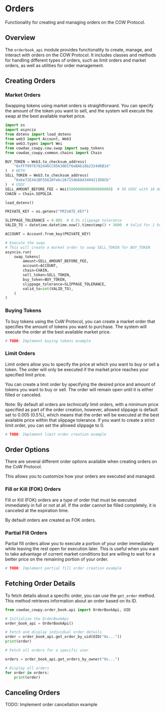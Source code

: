 # Orders

Functionality for creating and managing orders on the COW Protocol.

## Overview

The `orderbook_api` module provides functionality to create, manage, and interact with orders on the COW Protocol. It includes classes and methods for handling different types of orders, such as limit orders and market orders, as well as utilities for order management.



## Creating Orders

### Market Orders

Swapping tokens using market orders is straightforward. You can specify the amount of the token you want to sell, and the system will execute the swap at the best available market price.

```python
import os
import asyncio
from dotenv import load_dotenv
from web3 import Account, Web3
from web3.types import Wei
from cowdao_cowpy.cow.swap import swap_tokens
from cowdao_cowpy.common.chains import Chain

BUY_TOKEN = Web3.to_checksum_address(
    "0xfFf9976782d46CC05630D1f6eBAb18b2324d6B14"
)  # WETH
SELL_TOKEN = Web3.to_checksum_address(
    "0xbe72E441BF55620febc26715db68d3494213D8Cb"
)  # USDC
SELL_AMOUNT_BEFORE_FEE = Wei(5000000000000000000)  # 50 USDC with 18 decimals
CHAIN = Chain.SEPOLIA

load_dotenv()

PRIVATE_KEY = os.getenv("PRIVATE_KEY")

SLIPPAGE_TOLERANCE = 0.005  # 0.5% slippage tolerance
VALID_TO = datetime.datetime.now().timestamp() + 3600  # Valid for 1 hour

ACCOUNT = Account.from_key(PRIVATE_KEY)

# Execute the swap
# This will create a market order to swap SELL_TOKEN for BUY_TOKEN
asyncio.run(
    swap_tokens(
        amount=SELL_AMOUNT_BEFORE_FEE,
        account=ACCOUNT,
        chain=CHAIN,
        sell_token=SELL_TOKEN,
        buy_token=BUY_TOKEN,
        slippage_tolerance=SLIPPAGE_TOLERANCE,
        valid_to=int(VALID_TO),
    )
)

```


### Buying Tokens
To buy tokens using the CoW Protocol, you can create a market order that specifies the amount of tokens you want to purchase. The system will execute the order at the best available market price.

```python
# TODO: Implement buying tokens example
```

### Limit Orders

Limit orders allow you to specify the price at which you want to buy or sell a token. The order will only be executed if the market price reaches your specified limit price.

You can create a limit order by specifying the desired price and amount of tokens you want to buy or sell. The order will remain open until it is either filled or canceled.

Note: By default all orders are *technically* limit orders, with a minimum price specified as part of the order creation, however, allowed slippage is default set to 0.005 (0.5%), which means that the order will be executed at the best available price within that slippage tolerance. If you want to create a strict limit order, you can set the allowed slippage to 0.

```python
# TODO: Implement limit order creation example
```

## Order Options

There are several different order options available when creating orders on the CoW Protocol.

This allows you to customize how your orders are executed and managed.

### Fill or Kill (FOK) Orders

Fill or Kill (FOK) orders are a type of order that must be executed immediately in full or not at all. If the order cannot be filled completely, it is canceled at the expiration time.

By default orders are created as FOK orders.

### Partial Fill Orders
Partial fill orders allow you to execute a portion of your order immediately while leaving the rest open for execution later. This is useful when you want to take advantage of current market conditions but are willing to wait for a better price on the remaining portion of your order.

```python
# TODO: Implement partial fill order creation example
```

## Fetching Order Details

To fetch details about a specific order, you can use the `get_order` method. This method retrieves information about an order based on its ID.

```python
from cowdao_cowpy.order_book.api import OrderBookApi, UID

# Initialize the OrderBookApi
order_book_api = OrderBookApi()

# Fetch and display individual order details
order = order_book_api.get_order_by_uid(UID("0x..."))
print(order)

# Fetch all orders for a specific user

orders = order_book_api.get_orders_by_owner("0x...")

# Display all orders
for order in orders:
    print(order)

```

## Canceling Orders
TODO: Implement order cancellation example
